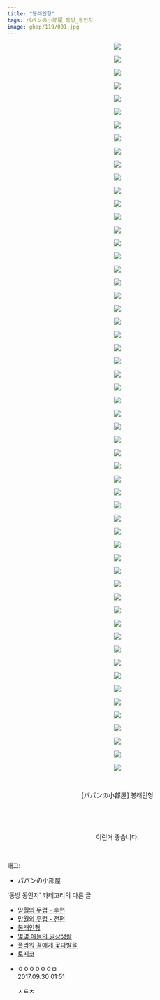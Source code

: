 ```yaml
---
title: "봉래인형"
tags: パパンの小部屋 동방_동인지
image: ghap/119/001.jpg
---
```

<div class="article">
<p style="text-align: center; clear: none; float: none;"><img src="{{ site.nasurl }}/ghap/119/001.jpg"/></p>
<p style="text-align: center; clear: none; float: none;"><img src="{{ site.nasurl }}/ghap/119/002.jpg"/></p>
<p style="text-align: center; clear: none; float: none;"><img src="{{ site.nasurl }}/ghap/119/003.jpg"/></p>
<p style="text-align: center; clear: none; float: none;"><img src="{{ site.nasurl }}/ghap/119/004.jpg"/></p>
<p style="text-align: center; clear: none; float: none;"><img src="{{ site.nasurl }}/ghap/119/005.jpg"/></p>
<p style="text-align: center; clear: none; float: none;"><img src="{{ site.nasurl }}/ghap/119/006.jpg"/></p>
<p style="text-align: center; clear: none; float: none;"><img src="{{ site.nasurl }}/ghap/119/007.jpg"/></p>
<p style="text-align: center; clear: none; float: none;"><img src="{{ site.nasurl }}/ghap/119/008.jpg"/></p>
<p style="text-align: center; clear: none; float: none;"><img src="{{ site.nasurl }}/ghap/119/009.jpg"/></p>
<p style="text-align: center; clear: none; float: none;"><img src="{{ site.nasurl }}/ghap/119/010.jpg"/></p>
<p style="text-align: center; clear: none; float: none;"><img src="{{ site.nasurl }}/ghap/119/011.jpg"/></p>
<p style="text-align: center; clear: none; float: none;"><img src="{{ site.nasurl }}/ghap/119/012.jpg"/></p>
<p style="text-align: center; clear: none; float: none;"><img src="{{ site.nasurl }}/ghap/119/013.jpg"/></p>
<p style="text-align: center; clear: none; float: none;"><img src="{{ site.nasurl }}/ghap/119/014.jpg"/></p>
<p style="text-align: center; clear: none; float: none;"><img src="{{ site.nasurl }}/ghap/119/015.jpg"/></p>
<p style="text-align: center; clear: none; float: none;"><img src="{{ site.nasurl }}/ghap/119/016.jpg"/></p>
<p style="text-align: center; clear: none; float: none;"><img src="{{ site.nasurl }}/ghap/119/017.jpg"/></p>
<p style="text-align: center; clear: none; float: none;"><img src="{{ site.nasurl }}/ghap/119/018.jpg"/></p>
<p style="text-align: center; clear: none; float: none;"><img src="{{ site.nasurl }}/ghap/119/019.jpg"/></p>
<p style="text-align: center; clear: none; float: none;"><img src="{{ site.nasurl }}/ghap/119/020.jpg"/></p>
<p style="text-align: center; clear: none; float: none;"><img src="{{ site.nasurl }}/ghap/119/021.jpg"/></p>
<p style="text-align: center; clear: none; float: none;"><img src="{{ site.nasurl }}/ghap/119/022.jpg"/></p>
<p style="text-align: center; clear: none; float: none;"><img src="{{ site.nasurl }}/ghap/119/023.jpg"/></p>
<p style="text-align: center; clear: none; float: none;"><img src="{{ site.nasurl }}/ghap/119/024.jpg"/></p>
<p style="text-align: center; clear: none; float: none;"><img src="{{ site.nasurl }}/ghap/119/025.jpg"/></p>
<p style="text-align: center; clear: none; float: none;"><img src="{{ site.nasurl }}/ghap/119/026.jpg"/></p>
<p style="text-align: center; clear: none; float: none;"><img src="{{ site.nasurl }}/ghap/119/027.jpg"/></p>
<p style="text-align: center; clear: none; float: none;"><img src="{{ site.nasurl }}/ghap/119/028.jpg"/></p>
<p style="text-align: center; clear: none; float: none;"><img src="{{ site.nasurl }}/ghap/119/029.jpg"/></p>
<p style="text-align: center; clear: none; float: none;"><img src="{{ site.nasurl }}/ghap/119/030.jpg"/></p>
<p style="text-align: center; clear: none; float: none;"><img src="{{ site.nasurl }}/ghap/119/031.jpg"/></p>
<p style="text-align: center; clear: none; float: none;"><img src="{{ site.nasurl }}/ghap/119/032.jpg"/></p>
<p style="text-align: center; clear: none; float: none;"><img src="{{ site.nasurl }}/ghap/119/033.jpg"/></p>
<p style="text-align: center; clear: none; float: none;"><img src="{{ site.nasurl }}/ghap/119/034.jpg"/></p>
<p style="text-align: center; clear: none; float: none;"><img src="{{ site.nasurl }}/ghap/119/035.jpg"/></p>
<p style="text-align: center; clear: none; float: none;"><img src="{{ site.nasurl }}/ghap/119/036.jpg"/></p>
<p style="text-align: center; clear: none; float: none;"><img src="{{ site.nasurl }}/ghap/119/037.jpg"/></p>
<p style="text-align: center; clear: none; float: none;"><img src="{{ site.nasurl }}/ghap/119/038.jpg"/></p>
<p style="text-align: center; clear: none; float: none;"><img src="{{ site.nasurl }}/ghap/119/039.jpg"/></p>
<p style="text-align: center; clear: none; float: none;"><img src="{{ site.nasurl }}/ghap/119/040.jpg"/></p>
<p style="text-align: center; clear: none; float: none;"><img src="{{ site.nasurl }}/ghap/119/041.jpg"/></p>
<p style="text-align: center; clear: none; float: none;"><img src="{{ site.nasurl }}/ghap/119/042.jpg"/></p>
<p style="text-align: center; clear: none; float: none;"><img src="{{ site.nasurl }}/ghap/119/043.jpg"/></p>
<p style="text-align: center; clear: none; float: none;"><img src="{{ site.nasurl }}/ghap/119/044.jpg"/></p>
<p style="text-align: center; clear: none; float: none;"><img src="{{ site.nasurl }}/ghap/119/045.jpg"/></p>
<p style="text-align: center; clear: none; float: none;"><img src="{{ site.nasurl }}/ghap/119/046.jpg"/></p>
<p style="text-align: center; clear: none; float: none;"><img src="{{ site.nasurl }}/ghap/119/047.jpg"/></p>
<p style="text-align: center; clear: none; float: none;"><img src="{{ site.nasurl }}/ghap/119/048.jpg"/></p>
<p style="text-align: center; clear: none; float: none;"><img src="{{ site.nasurl }}/ghap/119/049.jpg"/></p>
<p style="text-align: center; clear: none; float: none;"><img src="{{ site.nasurl }}/ghap/119/050.jpg"/></p>
<p style="text-align: center; clear: none; float: none;"><img src="{{ site.nasurl }}/ghap/119/051.jpg"/></p>
<p style="text-align: center; clear: none; float: none;"><img src="{{ site.nasurl }}/ghap/119/052.jpg"/></p>
<p style="text-align: center; clear: none; float: none;"><img src="{{ site.nasurl }}/ghap/119/053.jpg"/></p>
<p style="text-align: center; clear: none; float: none;"><img src="{{ site.nasurl }}/ghap/119/054.jpg"/></p>
<p style="text-align: center; clear: none; float: none;"><img src="{{ site.nasurl }}/ghap/119/055.jpg"/></p>
<p style="text-align: center; clear: none; float: none;"><img src="{{ site.nasurl }}/ghap/119/056.jpg"/></p>
<p style="text-align: center; clear: none; float: none;"><br/></p>
<p style="text-align: center; clear: none; float: none;">[パパンの小部屋] 봉래인형</p>
<p style="text-align: center; clear: none; float: none;"><br/></p>
<p style="text-align: center; clear: none; float: none;"><br/></p>
<p style="text-align: center; clear: none; float: none;">이런거 좋습니다.</p>
<p><br/></p>
</div><div class="tagTrail">
<p>태그: </p>
<ul>
<li>パパンの小部屋</li>
</ul>
</div><div class="another">
<p>'동방 동인지' 카테고리의 다른 글</p>
<ul>
<li><a href="/2016-06-18-ghap_122">망월의 무렵 - 후편</a></li>
<li><a href="/2016-06-18-ghap_120">망월의 무렵 - 전편</a></li>
<li><a href="/2016-06-18-ghap_119">봉래인형</a></li>
<li><a href="/2016-06-18-ghap_118">몇몇 애들의 일상생활</a></li>
<li><a href="/2016-06-18-ghap_117">플라워 걸에게 꽃다발을</a></li>
<li><a href="/2016-06-18-ghap_116">토지코</a></li>
</ul>
</div><div class="cb_module cb_fluid">
<div class="cb_wrt cb_profile">
<div class="comment">
<ul>
<li class="cb_thumb_off" id="comment15093350">
<div class="cb_comment_area">
<div class="cb_info_area">
<div class="cb_section">
<span class="cb_nick_name">ㅇㅇㅇㅇㅇㅇㅁ</span>
</div>
<div class="cb_section">
<span class="cb_date">2017.09.30 01:51 </span>
</div>
</div>
<div class="cb_dsc_comment">
<p class="cb_dsc">
											ㅅㅌㅊ
										</p>
</div>
</div></li>
</ul>
</div>
</div><!-- commentList close -->
</div>
<br/>
<p id="refer"></p>
<br/>
